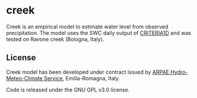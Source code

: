# creek
Creek is an empirical model to estimate water level from observed precipitation.
The model uses the SWC daily output of [CRITERIA1D](https://github.com/ARPA-SIMC/CRITERIA1D) and was tested on Ravone creek (Bologna, Italy).


## License
Creek model has been developed under contract issued by 
[ARPAE Hydro-Meteo-Climate Service](https://github.com/ARPA-SIMC), Emilia-Romagna, Italy.

Code is released under the GNU GPL v3.0 license.

